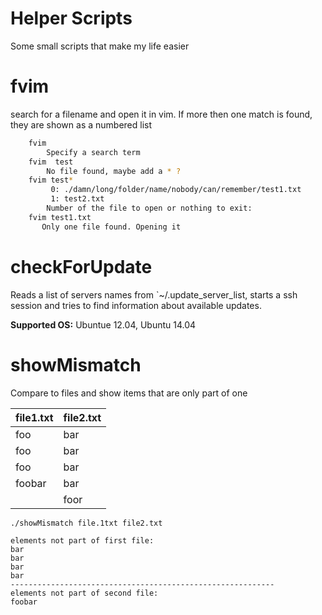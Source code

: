 Helper Scripts
=======

Some small scripts that make my life easier


fvim
=======

search for a filename and open it in vim. If more then one match 
is found, they are shown as a numbered list



```bash
	fvim
	 	Specify a search term
	fvim  test
		No file found, maybe add a * ?
    fvim test*
    	 0: ./damn/long/folder/name/nobody/can/remember/test1.txt
    	 1: test2.txt
    	Number of the file to open or nothing to exit:
    fvim test1.txt
       Only one file found. Opening it

```

checkForUpdate
=========

Reads a list of servers names from `~/.update_server_list, starts a ssh session and
tries to find information about available updates.

**Supported OS:** Ubuntue 12.04, Ubuntu 14.04


showMismatch
=========

Compare to files and show items that are only part of one

| file1.txt | file2.txt |
| --------- | --------- |
| foo       | bar       |
| foo       | bar       |
| foo       | bar       |
| foobar    | bar       |
|           | foor      |



```
./showMismatch file.1txt file2.txt

elements not part of first file: 
bar
bar
bar
bar
-----------------------------------------------------------
elements not part of second file: 
foobar
```
